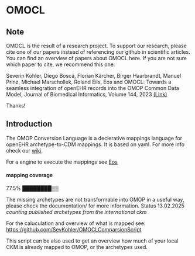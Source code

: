 # OMOCL

Note
------
OMOCL is the result of a research project. To support our research, please cite one of our papers instead of referencing our github in scientific articles. You can find an overview of papers about OMOCL here. If you are not sure which paper to cite, we recommend this one:

Severin Kohler, Diego Boscá, Florian Kärcher, Birger Haarbrandt, Manuel Prinz, Michael Marschollek, Roland Eils, Eos and OMOCL: Towards a seamless integration of openEHR records into the OMOP Common Data Model, Journal of Biomedical Informatics, Volume 144, 2023 [(Link)](https://doi.org/10.1016/j.jbi.2023.104437)

Thanks!

Introduction
------

The OMOP Conversion Language is a declerative mappings language for openEHR archetype-to-CDM mappings. It is based on yaml.
For more info check our [wiki](https://github.com/SevKohler/OMOCL/wiki). 

For a engine to execute the mappings see [Eos](https://github.com/SevKohler/Eos)

#### mapping coverage 

77.5%
████████▒▒

The missing archetypes are not transformable into OMOP in a useful way, please check the documentation/ for more information. 
Status 13.02.2025
*counting published archetypes from the international ckm*

For the caluculation and overview of what is mapped see:
https://github.com/SevKohler/OMOCLComparsionScript

This script can be also used to get an overview how much of your local CKM is already mapped to OMOP, or the archetypes used.

